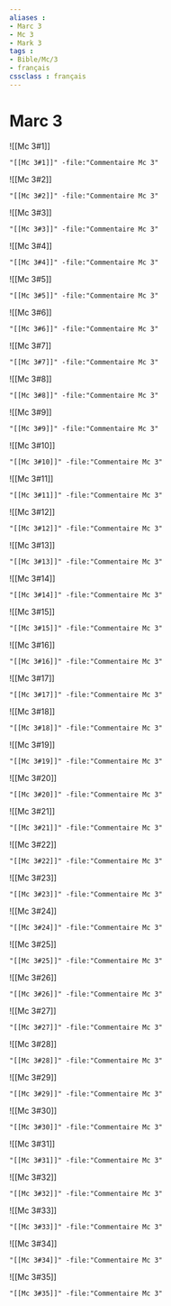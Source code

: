 ```yaml
---
aliases : 
- Marc 3
- Mc 3
- Mark 3
tags : 
- Bible/Mc/3
- français
cssclass : français
---
```


# Marc 3

![[Mc 3#1]]

```query
"[[Mc 3#1]]" -file:"Commentaire Mc 3"
```

![[Mc 3#2]]

```query
"[[Mc 3#2]]" -file:"Commentaire Mc 3"
```

![[Mc 3#3]]

```query
"[[Mc 3#3]]" -file:"Commentaire Mc 3"
```

![[Mc 3#4]]

```query
"[[Mc 3#4]]" -file:"Commentaire Mc 3"
```

![[Mc 3#5]]

```query
"[[Mc 3#5]]" -file:"Commentaire Mc 3"
```

![[Mc 3#6]]

```query
"[[Mc 3#6]]" -file:"Commentaire Mc 3"
```

![[Mc 3#7]]

```query
"[[Mc 3#7]]" -file:"Commentaire Mc 3"
```

![[Mc 3#8]]

```query
"[[Mc 3#8]]" -file:"Commentaire Mc 3"
```

![[Mc 3#9]]

```query
"[[Mc 3#9]]" -file:"Commentaire Mc 3"
```

![[Mc 3#10]]

```query
"[[Mc 3#10]]" -file:"Commentaire Mc 3"
```

![[Mc 3#11]]

```query
"[[Mc 3#11]]" -file:"Commentaire Mc 3"
```

![[Mc 3#12]]

```query
"[[Mc 3#12]]" -file:"Commentaire Mc 3"
```

![[Mc 3#13]]

```query
"[[Mc 3#13]]" -file:"Commentaire Mc 3"
```

![[Mc 3#14]]

```query
"[[Mc 3#14]]" -file:"Commentaire Mc 3"
```

![[Mc 3#15]]

```query
"[[Mc 3#15]]" -file:"Commentaire Mc 3"
```

![[Mc 3#16]]

```query
"[[Mc 3#16]]" -file:"Commentaire Mc 3"
```

![[Mc 3#17]]

```query
"[[Mc 3#17]]" -file:"Commentaire Mc 3"
```

![[Mc 3#18]]

```query
"[[Mc 3#18]]" -file:"Commentaire Mc 3"
```

![[Mc 3#19]]

```query
"[[Mc 3#19]]" -file:"Commentaire Mc 3"
```

![[Mc 3#20]]

```query
"[[Mc 3#20]]" -file:"Commentaire Mc 3"
```

![[Mc 3#21]]

```query
"[[Mc 3#21]]" -file:"Commentaire Mc 3"
```

![[Mc 3#22]]

```query
"[[Mc 3#22]]" -file:"Commentaire Mc 3"
```

![[Mc 3#23]]

```query
"[[Mc 3#23]]" -file:"Commentaire Mc 3"
```

![[Mc 3#24]]

```query
"[[Mc 3#24]]" -file:"Commentaire Mc 3"
```

![[Mc 3#25]]

```query
"[[Mc 3#25]]" -file:"Commentaire Mc 3"
```

![[Mc 3#26]]

```query
"[[Mc 3#26]]" -file:"Commentaire Mc 3"
```

![[Mc 3#27]]

```query
"[[Mc 3#27]]" -file:"Commentaire Mc 3"
```

![[Mc 3#28]]

```query
"[[Mc 3#28]]" -file:"Commentaire Mc 3"
```

![[Mc 3#29]]

```query
"[[Mc 3#29]]" -file:"Commentaire Mc 3"
```

![[Mc 3#30]]

```query
"[[Mc 3#30]]" -file:"Commentaire Mc 3"
```

![[Mc 3#31]]

```query
"[[Mc 3#31]]" -file:"Commentaire Mc 3"
```

![[Mc 3#32]]

```query
"[[Mc 3#32]]" -file:"Commentaire Mc 3"
```

![[Mc 3#33]]

```query
"[[Mc 3#33]]" -file:"Commentaire Mc 3"
```

![[Mc 3#34]]

```query
"[[Mc 3#34]]" -file:"Commentaire Mc 3"
```

![[Mc 3#35]]

```query
"[[Mc 3#35]]" -file:"Commentaire Mc 3"
```

